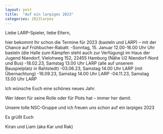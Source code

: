 ```yaml
---
layout: post
title:  "Auf ein larpiges 2023"
categories: 2023larpes
---
```

Liebe LARP-Spieler, liebe Eltern,

hier bekommt Ihr schon die Termine für 2023 (basteln und LARP) – mit der Chance auf Frühbucher-Rabatt:
-Sonntag, 15. Januar 12.00-16.00 Uhr Uhr basteln (die Halle zum Kämpfen steht auch zur Verfügung) im Haus der Jugend Niendorf, Vielohweg 152, 22455 Hamburg (Nähe U2 Niendorf-Nord und Bus)
-18.02.23, Samstag 13.00 Uhr LARP (alle auf unserem Bauspielplatz in Rahlstedt)
-03.06.23, Samstag 14.00 Uhr LARP (mit Übernachtung)
-16.09.23, Samstag 14.00 Uhr LARP
-04.11.23, Samstag 13.00 Uhr LARP

Ich wünsche Euch eine schönes neues Jahr.

Wer Ideen für seine Rolle oder für Plots hat – immer her damit.

Unsere tolle NSC-Gruppe und ich freuen uns schon auf ein larpiges 2023

Es grüßt Euch

Kiran und Liam              (aka Kar und Rak)

